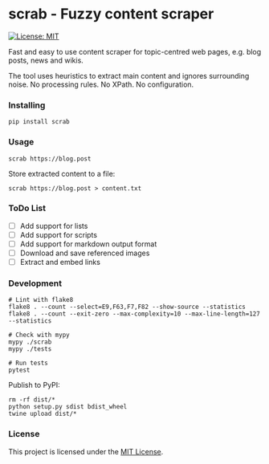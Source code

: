 # scrab - Fuzzy content scraper

[![License: MIT](https://img.shields.io/badge/License-MIT-brightgreen.svg)](https://opensource.org/licenses/MIT)

Fast and easy to use content scraper for topic-centred web pages, e.g. blog posts, news and wikis.    

The tool uses heuristics to extract main content and ignores surrounding noise. No processing rules. No XPath. No configuration.

### Installing

```shell script
pip install scrab
```

### Usage
```shell script
scrab https://blog.post
``` 

Store extracted content to a file:

```shell script
scrab https://blog.post > content.txt
``` 

### ToDo List
- [ ] Add support for lists
- [ ] Add support for scripts 
- [ ] Add support for markdown output format
- [ ] Download and save referenced images
- [ ] Extract and embed links
 
### Development
```shell script
# Lint with flake8
flake8 . --count --select=E9,F63,F7,F82 --show-source --statistics
flake8 . --count --exit-zero --max-complexity=10 --max-line-length=127 --statistics

# Check with mypy
mypy ./scrab
mypy ./tests

# Run tests
pytest
``` 
Publish to PyPI:
```shell script
rm -rf dist/*
python setup.py sdist bdist_wheel
twine upload dist/*
```
 
### License
This project is licensed under the [MIT License](README.md).

